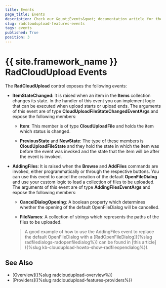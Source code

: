 ```yaml
---
title: Events
page_title: Events
description: Check our &quot;Events&quot; documentation article for the RadCloudUpload {{ site.framework_name }} control.
slug: radcloudupload-features-events
tags: events
published: True
position: 3
---
```


# {{ site.framework_name }} RadCloudUpload Events

The __RadCloudUpload__ control exposes the following events: 

* __ItemStateChanged__: It is raised when an item in the __Items__ collection changes its state. In the handler of this event you can implement logic that can be executed when upload starts or upload ends. The arguments of this event are of type __CloudUploadFileStateChangedEventArgs__ and expose the following members:

    * __Item__: This member is of type __CloudUploadFile__ and holds the item which status is changed.            

    * __PreviousState__ and __NewState__: The type of these members is __CloudUploadFileState__ and they hold the state in which the item was before the event was invoked and the state that the item will be after the event is invoked.

* **AddingFiles**: It is raised when the **Browse** and **AddFiles** commands are invoked, either programmatically or through the respective buttons. You can use this event to cancel the creation of the default **OpenFileDialog** and use your custom logic to load a collection of files to be uploaded. The arguments of this event are of type **AddingFilesEventArgs** and expose the following members:

    * **CancelDialogOpening**: A boolean property which determines whether the opening of the default OpenFileDialog will be cancelled.
    
    * **FileNames**: A collection of strings which represents the paths of the files to be uploaded.

    >A good example of how to use the AddingFiles event to replace the default OpenFileDialog with a [RadOpenFileDialog]({%slug radfiledialogs-radopenfiledialog%}) can be found in [this article]({%slug kb-cloudupload-howto-show-radfileopendialog%}). 

## See Also
* [Overview]({%slug radcloudupload-overview%})
* [Providers]({%slug radcloudupload-features-providers%})